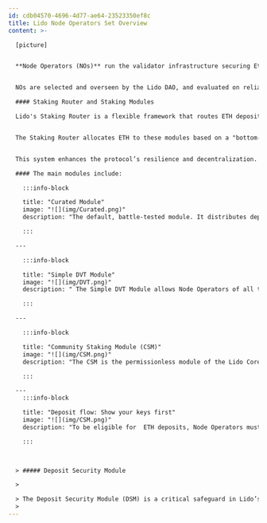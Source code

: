 ```yaml
---
id: cdb04570-4696-4d77-ae64-23523350ef8c
title: Lido Node Operators Set Overview
content: >-

  [picture]


  **Node Operators (NOs)** run the validator infrastructure securing Ethereum’s proof-of-stake network. They provide computational resources for block validation and attestation while operating in a non-custodial model, ensuring users retain control of their staked ETH.


  NOs are selected and overseen by the Lido DAO, and evaluated on reliability, performance, and adherence to policies on MEV extraction and validator exits. Lido’s validator set prioritizes decentralization and high performance, balancing security with a diverse range of operators to enhance network resilience.

  #### Staking Router and Staking Modules

  Lido's Staking Router is a flexible framework that routes ETH deposits to different staking modules, each hosting validator cohorts operating under distinct principles.


  The Staking Router allocates ETH to these modules based on a "bottom-up" approach. Modules have stake shares which are essentially ceilings on the maximum amount of stake that can be allocated to a module. Stake is allocated to the module with the least amount of active stake, provided the module has capacity (i.e. depositable validators) and is below its maximum stake share. At the same time, exits are prioritized for operators and modules that have the highest amount of stake. This means that organically, the protocol prioritizes exits from larger operators, and prioritizes allocation to smaller operators (within the defined limits), optimizing decentralization of stake over time.


  This system enhances the protocol’s resilience and decentralization.

  #### The main modules include:

    :::info-block

    title: "Curated Module"
    image: "![](img/Curated.png)"
    description: "The default, battle-tested module. It distributes deposits among professional NOs curated by the Lido DAO based on strict reliability and performance criteria. The curated operators registry  is  reviewed and adjusted via DAO governance to maintain high standards and adapt to network needs. With no share limits, the module can absorb any amount of stake, and serves as the fallback module when other, smaller, modules are either at full capacity or do not have depositable validators. Node Operators in the Curated Module run validators as they see fit, including using DVT, with guidance from DAO contributors with regards to optimizing the decentralization of the protocol along the axes of geographic, jurisdictional, infrastructural, and software decentralization."

    :::

  ---

    :::info-block

    title: "Simple DVT Module"
    image: "![](img/DVT.png)"
    description: " The Simple DVT Module allows Node Operators of all types and sizes -- from home stakers to professionals -- to work in concert in so-called Operator Clusters to run validators together using  Distributed Validator Technology (DVT). DVT improves fault tolerance by distributing a validator’s duties across multiple NOs. This approach reduces slashing risks and enhances security. Simple DVT houses clusters using both Obol and SSV DVT technologies."

    ::: 

  ---

    :::info-block

    title: "Community Staking Module (CSM)"
    image: "![](img/CSM.png)"
    description: "The CSM is the permissionless module of the Lido Core. Although any NO type can use the module, one of the core aims of CSM is to empower community stakers (individuals running validators in a non-professional capacity), thereby increasing the number of NOs using Lido to run validators and increasing the decentralization of the underlying validator set.  As the module is permissionless, instead of reputation, CSM requires a stETH bond from operators. It employs automated performance monitoring and advanced mechanisms for validator withdrawal and slashing proofs, enhancing transparency and decentralization."

    ::: 

  ---
    :::info-block

    title: "Deposit flow: Show your keys first"
    image: "![](img/CSM.png)"
    description: "To be eligible for  ETH deposits, Node Operators must register valid validator public keys with the protocol. These keys are verified for uniqueness, correct signatures, and compatibility with consensus specifications. Some staking modules employ optimistic vetting, where keys are considered valid unless flagged by the Deposit Security Module (DSM) guardians."

    ::: 

    

  > ##### Deposit Security Module

  >

  > The Deposit Security Module (DSM) is a critical safeguard in Lido’s architecture, designed to protect user deposits from malicious behavior by Node Operators. It prevents exploits such as injecting unauthorized withdrawal credentials or reusing validator keys. The DSM uses a committee of six guardians, requiring a quorum of four to sign deposit transaction data. In case of suspicious activity, the module can halt deposits to ensure safety. Transparency is maintained as all deposit data is published to the publicly observable DataBus contract, ensuring that any party can execute deposits without gating or permissions.
  >
---
```

